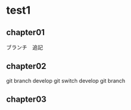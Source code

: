 <!-- readme.md -->

# test1

## chapter01
ブランチ　追記

## chapter02
git branch develop
git switch develop
git branch

## chapter03